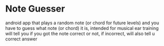 # Note Guesser

android app that plays a random note (or chord for future levels) and you have to guess what note (or chord) it is, intended for musical ear training
will tell you if you got the note correct or not, if incorrect, will also tell u correct answer
